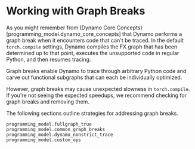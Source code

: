 # Working with Graph Breaks

As you might remember from (Dynamo Core Concepts)[programming_model.dynamo_core_concepts] that Dynamo performs a graph break when
it encounters code that can't be traced. In the default `torch.compile` settings, Dynamo compiles the FX graph
that has been determined up to that point, executes the unsupported code in regular Python, and then resumes tracing.

Graph breaks enable Dynamo to trace through arbitrary Python code and carve out functional
subgraphs that can each be individually optimized.

However, graph breaks may cause unexpected slowness in `torch.compile`.
If you're not seeing the expected speedups, we recommend checking for graph breaks and removing them.

The following sections outline strategies for addressing graph breaks.

```{toctree}
programming_model.fullgraph_true
programming_model.common_graph_breaks
programming_model.dynamo_nonstrict_trace
programming_model.custom_ops
```

